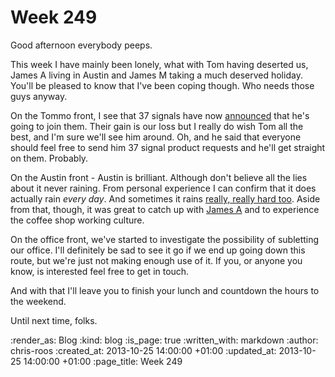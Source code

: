 Week 249
========

Good afternoon everybody peeps.

This week I have mainly been lonely, what with Tom having deserted us, James A living in Austin and James M taking a much deserved holiday. You'll be pleased to know that I've been coping though. Who needs those guys anyway.

On the Tommo front, I see that 37 signals have now [announced](http://37signals.com/svn/posts/3663-tom-ward-zach-waugh-join-37signals) that he's going to join them. Their gain is our loss but I really do wish Tom all the best, and I'm sure we'll see him around. Oh, and he said that everyone should feel free to send him 37 signal product requests and he'll get straight on them. Probably.

On the Austin front - Austin is brilliant. Although don't believe all the lies about it never raining. From personal experience I can confirm that it does actually rain *every day*. And sometimes it rains [really, really hard too](http://republicofaustin.com/2013/10/13/acl-fest-2013-flooding-pictures-weekend-2/). Aside from that, though, it was great to catch up with [James A](/james-adam) and to experience the coffee shop working culture.

On the office front, we've started to investigate the possibility of subletting our office. I'll definitely be sad to see it go if we end up going down this route, but we're just not making enough use of it. If you, or anyone you know, is interested feel free to get in touch.

And with that I'll leave you to finish your lunch and countdown the hours to the weekend.

Until next time, folks.

:render_as: Blog
:kind: blog
:is_page: true
:written_with: markdown
:author: chris-roos
:created_at: 2013-10-25 14:00:00 +01:00
:updated_at: 2013-10-25 14:00:00 +01:00
:page_title: Week 249
